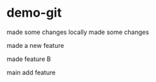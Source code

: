# demo-git

made some changes locally
made some changes

made a new feature

made feature B

main add feature